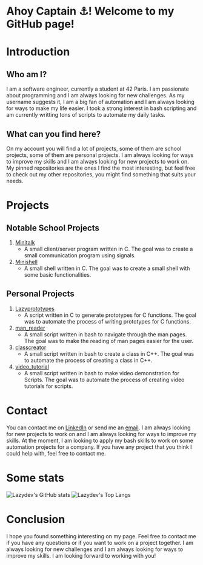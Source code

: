<!-- The goal is to write a README file for my repository nsainton/nsainton on github-->
# Ahoy Captain ⚓️! Welcome to my GitHub page!

# Introduction

## Who am I?

I am a software engineer, currently a student at 42 Paris. I am passionate about programming and I am always looking for new challenges. As my username suggests it, I am a big fan of automation and I am always looking for ways to make my life easier. I took a strong interest in bash scripting and am currently writting tons of scripts to automate my daily tasks.

## What can you find here?

On my account you will find a lot of projects, some of them are school projects, some of them are personal projects. I am always looking for ways to improve my skills and I am always looking for new projects to work on. My pinned repositories are the ones I find the most interesting, but feel free to check out my other repositories, you might find something that suits your needs.

# Projects

## Notable School Projects

1.  [Minitalk](https://github.com/nsainton/minitalk)
    - A small client/server program written in C. The goal was to create a small communication program using signals.
2.  [Minishell](https://github.com/nsainton/minishell)
    - A small shell written in C. The goal was to create a small shell with some basic functionalities.

## Personal Projects

1.  [Lazyprototypes](https://github.com/nsainton/lazyprototypes)
    - A script written in C to generate prototypes for C functions. The goal was to automate the process of writing prototypes for C functions.
2.  [man\_reader](https://github.com/nsainton/man_reader)
    - A small script written in bash to navigate through the man pages. The goal was to make the reading of man pages easier for the user.
3.  [classcreator](https://github.com/nsainton/classcreator)
    - A small script written in bash to create a class in C++. The goal was to automate the process of creating a class in C++.
4.  [video\_tutorial](https://github.com/nsainton/video_tutorial)
    - A small script written in bash to make video demonstration for Scripts. The goal was to automate the process of creating video tutorials for scripts.

# Contact

You can contact me on [LinkedIn](https://www.linkedin.com/in/noah-saintonge-51661015a) or send me an [email](mailto:nsainton@student.42.fr). I am always looking for new projects to work on and I am always looking for ways to improve my skills.
At the moment, I am looking to apply my bash skills to work on some automation projects for a company. If you have any project that you think I could help with, feel free to contact me.

# Some stats

![Lazydev's GitHub stats](https://github-readme-stats.vercel.app/api?username=nsainton&show_icons=true&theme=radical)
![Lazydev's Top Langs](https://github-readme-stats.vercel.app/api/top-langs/?username=nsainton&layout=compact&theme=radical)

# Conclusion

I hope you found something interesting on my page. Feel free to contact me if you have any questions or if you want to work on a project together. I am always looking for new challenges and I am always looking for ways to improve my skills. I am looking forward to working with you!